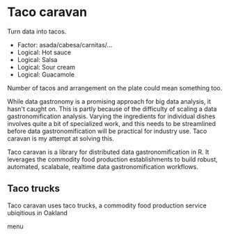 Taco caravan
======
Turn data into tacos.

* Factor: asada/cabesa/carnitas/...
* Logical: Hot sauce
* Logical: Salsa
* Logical: Sour cream
* Logical: Guacamole

Number of tacos and arrangement on the plate could mean something too.




While data gastronomy is a promising approach for big data analysis,
it hasn't caught on. This is partly because of the difficulty of scaling
a data gastronomification analysis. Varying the ingredients for
individual dishes involves quite a bit of specialized work, and this
needs to be streamlined before data gastronomification will be practical
for industry use. Taco caravan is my attempt at solving this.

Taco caravan is a library for distributed data gastronomification in R.
It leverages the commodity food production establishments to build
robust, automated, scalabale, realtime data gastronomification workflows.

## Taco trucks
Taco caravan uses 
taco trucks, a commodity food production service ubiqitious
in Oakland

menu


